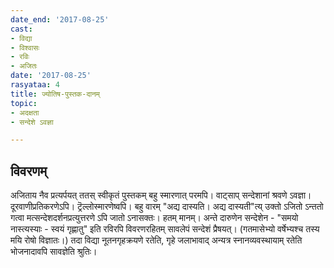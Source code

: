 ```yaml
---
date_end: '2017-08-25'
cast:
- विद्या
- विश्वासः
- रविः
- अजितः
date: '2017-08-25'
rasyataa: 4
title: ज्योतिष-पुस्तक-दानम्
topic:
- अदक्षता
- सन्देशे ऽवज्ञा

---
```


## विवरणम्
अजिताय नैव प्रत्यर्पयत् ततस् स्वीकृतं पुस्तकम् बहु स्मारणात् परमपि। वाट्साप् सन्देशानां श्रवणे ऽवज्ञा। दूरवाणीप्रतिकरणेऽपि। ट्रॆल्लोस्मारणेष्वपि।
बहु वारम् "अद्य दास्यति। अद्य दास्यती"त्य् उक्तो ऽजितो ऽन्ततो गत्वा मत्सन्देशदर्शनप्रत्युत्तरणे ऽपि जातो ऽनासक्तः। हतम् मानम्।
अन्ते दारुणेन सन्देशेन - "समयो नास्त्यस्याः - स्वयं गृह्णातु" इति रविरपि विवरणरहितम् सावलेपं सन्देशं प्रैषयत्। (गतमासेभ्यो वर्षेभ्यश्च तस्य मयि रोषो विज्ञातः।)
तदा विद्या नूतनगृहक्रयणे रतेति, गृहे जलाभावाद् अन्यत्र स्नानव्यवस्थायाम् रतेति भोजनादावपि सावज्ञेति श्रुतिः। 


